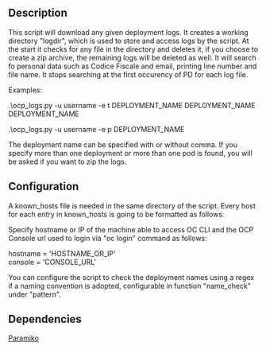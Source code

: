 ## Description

This script will download any given deployment logs. It creates a working directory "logdir", which is used to store and access logs by the script. At the start it checks for any file in the directory and deletes it, if you choose to create a zip archive, the remaining logs will be deleted as well. 
It will search fo personal data such as Codice Fiscale and email, printing line number and file name. It stops searching at the first occurency of PD for each log file.

Examples:

.\ocp_logs.py -u username -e t DEPLOYMENT_NAME DEPLOYMENT_NAME DEPLOYMENT_NAME

.\ocp_logs.py -u username -e p DEPLOYMENT_NAME

The deployment name can be specified with or without comma.
If you specify more than one deployment or more than one pod is found, you will be asked if you want to zip the logs.

## Configuration

A known_hosts file is needed in the same directory of the script. Every host for each entry in known_hosts is going to be formatted as follows:

[XX.XX.XX.XX]:22

Specify hostname or IP of the machine able to access OC CLI and the OCP Console url used to login via "oc login" command as follows:

hostname = 'HOSTNAME_OR_IP'  
console = 'CONSOLE_URL'

You can configure the script to check the deployment names using a regex if a naming convention is adopted, configurable in function "name_check" under "pattern".

## Dependencies

[Paramiko](https://www.paramiko.org/installing.html)
